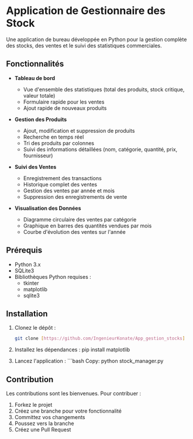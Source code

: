 # Application de Gestionnaire des Stock

Une application de bureau développée en Python pour la gestion complète des stocks, des ventes et le suivi des statistiques commerciales.

## Fonctionnalités

- **Tableau de bord**
  - Vue d'ensemble des statistiques (total des produits, stock critique, valeur totale)
  - Formulaire rapide pour les ventes
  - Ajout rapide de nouveaux produits

- **Gestion des Produits**
  - Ajout, modification et suppression de produits
  - Recherche en temps réel
  - Tri des produits par colonnes
  - Suivi des informations détaillées (nom, catégorie, quantité, prix, fournisseur)

- **Suivi des Ventes**
  - Enregistrement des transactions
  - Historique complet des ventes
  - Gestion des ventes par année et mois
  - Suppression des enregistrements de vente

- **Visualisation des Données**
  - Diagramme circulaire des ventes par catégorie
  - Graphique en barres des quantités vendues par mois
  - Courbe d'évolution des ventes sur l'année

## Prérequis

- Python 3.x
- SQLite3
- Bibliothèques Python requises :
  - tkinter
  - matplotlib
  - sqlite3

## Installation

  1. Clonez le dépôt :
     ```bash
     git clone [https://github.com/IngenieurKonate/App_gestion_stocks]
  2.	Installez les dépendances :
     pip install matplotlib

  4.	Lancez l'application :
    ```bash
   Copy: 
   python stock_manager.py

## Contribution

Les contributions sont les bienvenues. Pour contribuer :
1.	Forkez le projet
2.	Créez une branche pour votre fonctionnalité
3.	Committez vos changements
4.	Poussez vers la branche
5.	Créez une Pull Request
